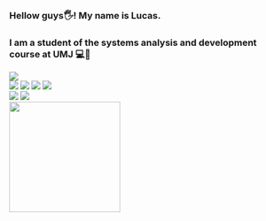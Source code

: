### Hellow guys🖐! My name is Lucas.
<h3>I am a student of the systems analysis and development course at UMJ 💻📖</h3>
<img src="https://github-readme-stats.vercel.app/api?username=lvinidevs&theme=merko&show_icons=true"/>
<div>
  <img src="https://img.icons8.com/color/48/000000/html-5--v1.png"/>
  <img src="https://img.icons8.com/color/48/000000/css3.png"/>
  <img src="https://img.icons8.com/color/48/000000/javascript--v1.png"/> 
  <img src="https://img.icons8.com/fluency/48/000000/python.png"/>
 </div>
 <div>
 <a href = "mailto:lucasdvini01@gmail.com"><img src="https://img.shields.io/badge/-Gmail-%23333?style=for-the-badge&logo=gmail&logoColor=white" target="_blank"></a>
  <a href="https://www.linkedin.com/in/lucas-vinicius-ds/" target="_blank"><img src="https://img.shields.io/badge/-LinkedIn-%230077B5?style=for-the-badge&logo=linkedin&logoColor=white" target="_blank"></a>
 </div>
<footer>
<img src="https://i.pinimg.com/originals/5a/0e/b1/5a0eb19d32b65e7410e96337b7b2b28c.gif" width="200" height="200">
</footer>
